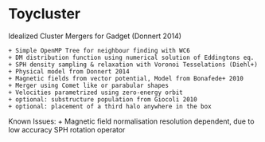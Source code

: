 # Toycluster
Idealized Cluster Mergers for Gadget (Donnert 2014)

	+ Simple OpenMP Tree for neighbour finding with WC6
	+ DM distribution function using numerical solution of Eddingtons eq.
	+ SPH density sampling & relaxation with Voronoi Tesselations (Diehl+)
	+ Physical model from Donnert 2014
	+ Magnetic fields from vector potential, Model from Bonafede+ 2010
	+ Merger using Comet like or parabular shapes
	+ Velocities parametrized using zero-energy orbit
	+ optional: substructure population from Giocoli 2010
	+ optional: placement of a third halo anywhere in the box
	
Known Issues: 
	+ Magnetic field normalisation resolution dependent, due to low accuracy
		SPH rotation operator
